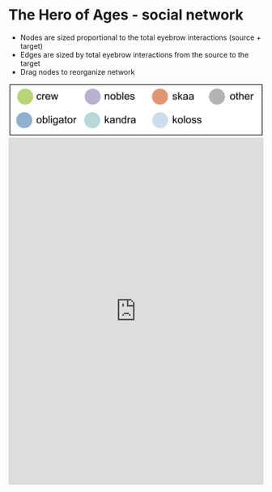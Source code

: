 # The Hero of Ages - social network

* Nodes are sized proportional to the total eyebrow interactions (source + target)
* Edges are sized by total eyebrow interactions from the source to the target
* Drag nodes to reorganize network

<img src="ha_network_legend.png" alt="legend" width="600"/>

<iframe width="100%" height="684" frameborder="0"
  src="https://observablehq.com/embed/ea523a627b98997b?cell=ha_chart"></iframe>